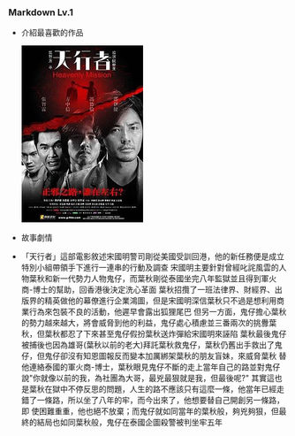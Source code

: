 ### Markdown Lv.1

* 介紹最喜歡的作品

  ![](/ImageFolder/Heavenly_Mission_poster.jpg)
* 故事劇情
 * 「天行者」這部電影敘述宋國明警司剛從美國受訓回港，他的新任務便是成立特別小組帶領手下進行一連串的行動及調查
    宋國明主要針對曾經叱詫風雲的人物葉秋和新一代勢力人物鬼仔，而葉秋剛從泰國坐完八年監獄並且得到軍火商-博士的幫助，回香港後決定洗心革面
    葉秋招攬了一班法律界、財經界、出版界的精英做他的幕僚進行企業鴻圖，但是宋國明深信葉秋只不過是想利用商業行為來包裝不良的活動，他遲早會露出狐狸尾巴
    但另一方面，鬼仔擔心葉秋的勢力越來越大，將會威脅到他的利益，鬼仔處心積慮並三番兩次的挑釁葉秋，但葉秋都忍了下來甚至鬼仔假扮葉秋送炸彈給宋國明來誣陷 
    葉秋最後鬼仔被捕後也因為雄哥(葉秋以前的老大)拜託葉秋救鬼仔，葉秋仍舊出手救出了鬼仔，但鬼仔卻沒有知恩圖報反而變本加厲綁架葉秋的朋友盲妹，來威脅葉秋
    替他連絡泰國的軍火商-博士，葉秋眼見鬼仔不斷的走上當年自己的路並對鬼仔說"你就像以前的我，為社團為大哥，最兇最狠就是我，但最後呢?"
    其實這也是葉秋在獄中不停反思的問題，人生的路不應該只有這麼一條，他當年已經走錯了一條路，所以坐了八年的牢，而今出來了，他想要替自己開創另一條路，即
    使困難重重，他也絕不放棄；而鬼仔就如同當年的葉秋般，夠兇夠狠，但最終的結局也如同葉秋般，鬼仔在泰國企圖殺警被判坐牢五年
